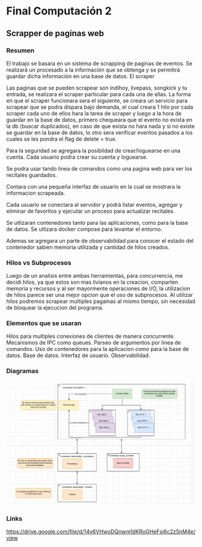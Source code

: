 # Final Computación 2

## Scrapper de paginas web

### Resumen

El trabajo se basara en un sistema de scrapping de paginas de eventos. Se realizará un procesado a la información que se obtenga y se permitirá guardar dicha información en una base de datos. El scraper 

Las paginas que se pueden scrapear son indihoy, livepass, songkick y tu entrada, se realizara el scraper particular para cada una de ellas. La forma en que el scraper funcionara sera el siguiente, se creara un servicio para scrapear que se podra dispara bajo demanda, el cual creara 1 hilo por cada scraper cada uno de ellos hara la tarea de scraper y luego a la hora de guardar en la base de datos, primero chequeara que el evento no exista en la db (buscar duplicados), en caso de que exista no hara nada y si no existe se guardar en la base de datos, lo otro sera verificar eventos pasados a los cuales se les pondra el flag de delete = true.

Para la seguridad se agregara la posiblidad de crear/loguearse en una cuenta. Cada usuario podra crear su cuenta y loguearse.

Se podra usar tando linea de comandos como una pagina web para ver los recitales guardados.

Contara con una pequeña interfaz de usuario en la cual se mostrara la informacion scrapeada.

Cada usuario se conectara al servidor y podrá listar eventos, agregar y eliminar de favoritos y ejecutar un proceso para actualizar recitales.

Se utlizaran contenedores tanto para las aplicaciones, como para la base de datos. Se utlizara docker compose para levantar el entorno.

Ademas se agregara un parte de observabilidad para conocer el estado del contenedor sabien memoria utilizada y cantidad de hilos creados.

### Hilos vs Subprocesos

Luego de un analisis entre ambas herramientas, para concurrencia, me decidi hilos, ya que estos son mas livianos en la creacion, comparten memoria y recursos y al ser mayormente operaciones de I/O, la utilizacion de hilos parece ser una mejor opcion que el uso de subprocesos. Al utilizar hilos podremos scrapear multiples pagainas al mismo tiempo, sin necesidad de bloquear la ejecucion del programa.

### Elementos que se usaran

Hilos para multiples conexiones de clientes de manera concurrente.
Mecanismos de IPC como queues.
Parseo de argumentos por linea de comandos.
Uso de contenedores para la aplicacion como para la base de datos.
Base de datos.
Interfaz de usuario.
Observabilidad.

### Diagramas

![diagrama-v2](https://github.com/fernan256/compu2/blob/main/final/docs/diagrama-v2.png)

### Links

https://drive.google.com/file/d/14v6VHwoDQnwm1dKRoGHeFsj6c2z5nM4e/view
